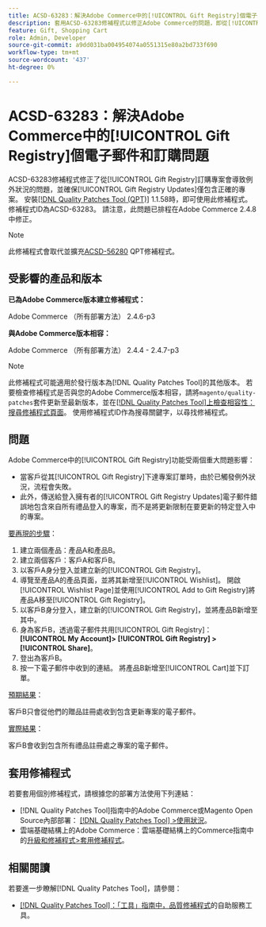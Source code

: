 ```yaml
---
title: ACSD-63283：解決Adobe Commerce中的[!UICONTROL Gift Registry]個電子郵件和訂購問題
description: 套用ACSD-63283修補程式以修正Adobe Commerce的問題，即從[!UICONTROL Gift Registry]訂購專案會導致例外狀況，並確保[!UICONTROL Gift Registry Updates]僅包含正確專案。
feature: Gift, Shopping Cart
role: Admin, Developer
source-git-commit: a9dd031ba004954074a0551315e80a2bd733f690
workflow-type: tm+mt
source-wordcount: '437'
ht-degree: 0%

---
```


# ACSD-63283：解決Adobe Commerce中的[!UICONTROL Gift Registry]個電子郵件和訂購問題

ACSD-63283修補程式修正了從[!UICONTROL Gift Registry]訂購專案會導致例外狀況的問題，並確保[!UICONTROL Gift Registry Updates]僅包含正確的專案。 安裝[[!DNL Quality Patches Tool (QPT)]](/help/tools/quality-patches-tool/quality-patches-tool-to-self-serve-quality-patches.md) 1.1.58時，即可使用此修補程式。 修補程式ID為ACSD-63283。 請注意，此問題已排程在Adobe Commerce 2.4.8中修正。

>[!NOTE]
>此修補程式會取代並擴充[ACSD-56280](https://experienceleague.adobe.com/en/docs/commerce-operations/tools/quality-patches-tool/patches-available-in-qpt/v1-1-44/acsd-56280-gift-registry-purchases-are-not-completed) QPT修補程式。

## 受影響的產品和版本

**已為Adobe Commerce版本建立修補程式：**

Adobe Commerce （所有部署方法） 2.4.6-p3

**與Adobe Commerce版本相容：**

Adobe Commerce （所有部署方法） 2.4.4 - 2.4.7-p3

>[!NOTE]
>
>此修補程式可能適用於發行版本為[!DNL Quality Patches Tool]的其他版本。 若要檢查修補程式是否與您的Adobe Commerce版本相容，請將`magento/quality-patches`套件更新至最新版本，並在[[!DNL Quality Patches Tool]上檢查相容性：搜尋修補程式頁面](https://experienceleague.adobe.com/tools/commerce-quality-patches/index.html)。 使用修補程式ID作為搜尋關鍵字，以尋找修補程式。

## 問題

Adobe Commerce中的[!UICONTROL Gift Registry]功能受兩個重大問題影響：

* 當客戶從其[!UICONTROL Gift Registry]下達專案訂單時，由於已觸發例外狀況，流程會失敗。
* 此外，傳送給登入擁有者的[!UICONTROL Gift Registry Updates]電子郵件錯誤地包含來自所有禮品登入的專案，而不是將更新限制在要更新的特定登入中的專案。

<u>要再現的步驟</u>：

1. 建立兩個產品：產品A和產品B。
1. 建立兩個客戶：客戶A和客戶B。
1. 以客戶A身分登入並建立新的[!UICONTROL Gift Registry]。
1. 導覽至產品A的產品頁面，並將其新增至[!UICONTROL Wishlist]。 開啟[!UICONTROL Wishlist Page]並使用[!UICONTROL Add to Gift Registry]將產品A移至[!UICONTROL Gift Registry]。
1. 以客戶B身分登入，建立新的[!UICONTROL Gift Registry]，並將產品B新增至其中。
1. 身為客戶B，透過電子郵件共用[!UICONTROL Gift Registry]： **[!UICONTROL My Account]> [!UICONTROL Gift Registry] >[!UICONTROL Share]**。
1. 登出為客戶B。
1. 按一下電子郵件中收到的連結。 將產品B新增至[!UICONTROL Cart]並下訂單。

<u>預期結果</u>：

客戶B只會從他們的贈品註冊處收到包含更新專案的電子郵件。

<u>實際結果</u>：

客戶B會收到包含所有禮品註冊處之專案的電子郵件。

## 套用修補程式

若要套用個別修補程式，請根據您的部署方法使用下列連結：

* [!DNL Quality Patches Tool]指南中的Adobe Commerce或Magento Open Source內部部署： [[!DNL Quality Patches Tool] >使用狀況](/help/tools/quality-patches-tool/usage.md)。
* 雲端基礎結構上的Adobe Commerce：雲端基礎結構上的Commerce指南中的[升級和修補程式>套用修補程式](https://experienceleague.adobe.com/docs/commerce-cloud-service/user-guide/develop/upgrade/apply-patches.html)。


## 相關閱讀

若要進一步瞭解[!DNL Quality Patches Tool]，請參閱：

* [[!DNL Quality Patches Tool]：「工具」指南中，品質修補程式](/help/tools/quality-patches-tool/quality-patches-tool-to-self-serve-quality-patches.md)的自助服務工具。
